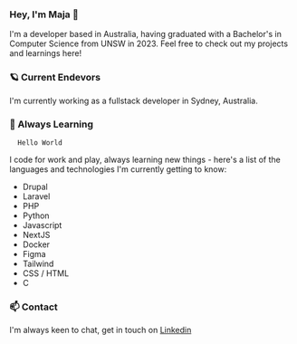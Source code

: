 ### Hey, I'm Maja 🪩
I'm a developer based in Australia, having graduated with a Bachelor's in Computer Science from UNSW in 2023. Feel free to check out my projects and learnings here!

### 🪐 Current Endevors
I'm currently working as a fullstack developer in Sydney, Australia.

### 🌱 Always Learning
```
  Hello World
```


I code for work and play, always learning new things - here's a  list of the languages and technologies I'm currently getting to know:

- Drupal
- Laravel
- PHP
- Python
- Javascript
- NextJS
- Docker
- Figma
- Tailwind
- CSS / HTML
- C

### 📫 Contact
I'm always keen to chat, get in touch on [Linkedin](https://www.linkedin.com/in/maja-sieczko)

<!--
**ma-chmiel/ma-chmiel** is a ✨ _special_ ✨ repository because its `README.md` (this file) appears on your GitHub profile.

- 🔭 I’m currently working on ...
- 🌱 I’m currently learning ...
- 👯 I’m looking to collaborate on ...
- 🤔 I’m looking for help with ...
- 💬 Ask me about ...
- 📫 How to reach me: ...
- 😄 Pronouns: ...
- ⚡ Fun fact: ...
- 🪩
- 🪐
-->
